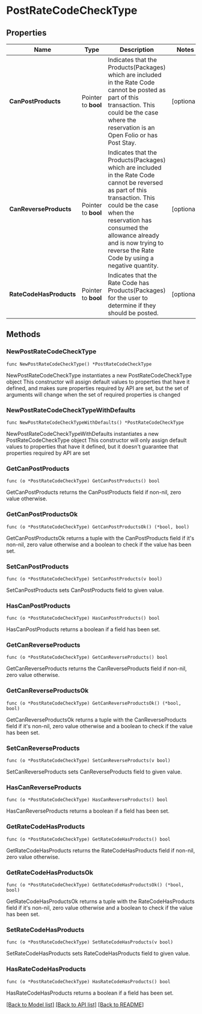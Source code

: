 # PostRateCodeCheckType

## Properties

Name | Type | Description | Notes
------------ | ------------- | ------------- | -------------
**CanPostProducts** | Pointer to **bool** | Indicates that the Products(Packages) which are included in the Rate Code cannot be posted as part of this transaction. This could be the case where the reservation is an Open Folio or has Post Stay. | [optional] 
**CanReverseProducts** | Pointer to **bool** | Indicates that the Products(Packages) which are included in the Rate Code cannot be reversed as part of this transaction. This could be the case when the reservation has consumed the allowance already and is now trying to reverse the Rate Code by using a negative quantity. | [optional] 
**RateCodeHasProducts** | Pointer to **bool** | Indicates that the Rate Code has Products(Packages) for the user to determine if they should be posted. | [optional] 

## Methods

### NewPostRateCodeCheckType

`func NewPostRateCodeCheckType() *PostRateCodeCheckType`

NewPostRateCodeCheckType instantiates a new PostRateCodeCheckType object
This constructor will assign default values to properties that have it defined,
and makes sure properties required by API are set, but the set of arguments
will change when the set of required properties is changed

### NewPostRateCodeCheckTypeWithDefaults

`func NewPostRateCodeCheckTypeWithDefaults() *PostRateCodeCheckType`

NewPostRateCodeCheckTypeWithDefaults instantiates a new PostRateCodeCheckType object
This constructor will only assign default values to properties that have it defined,
but it doesn't guarantee that properties required by API are set

### GetCanPostProducts

`func (o *PostRateCodeCheckType) GetCanPostProducts() bool`

GetCanPostProducts returns the CanPostProducts field if non-nil, zero value otherwise.

### GetCanPostProductsOk

`func (o *PostRateCodeCheckType) GetCanPostProductsOk() (*bool, bool)`

GetCanPostProductsOk returns a tuple with the CanPostProducts field if it's non-nil, zero value otherwise
and a boolean to check if the value has been set.

### SetCanPostProducts

`func (o *PostRateCodeCheckType) SetCanPostProducts(v bool)`

SetCanPostProducts sets CanPostProducts field to given value.

### HasCanPostProducts

`func (o *PostRateCodeCheckType) HasCanPostProducts() bool`

HasCanPostProducts returns a boolean if a field has been set.

### GetCanReverseProducts

`func (o *PostRateCodeCheckType) GetCanReverseProducts() bool`

GetCanReverseProducts returns the CanReverseProducts field if non-nil, zero value otherwise.

### GetCanReverseProductsOk

`func (o *PostRateCodeCheckType) GetCanReverseProductsOk() (*bool, bool)`

GetCanReverseProductsOk returns a tuple with the CanReverseProducts field if it's non-nil, zero value otherwise
and a boolean to check if the value has been set.

### SetCanReverseProducts

`func (o *PostRateCodeCheckType) SetCanReverseProducts(v bool)`

SetCanReverseProducts sets CanReverseProducts field to given value.

### HasCanReverseProducts

`func (o *PostRateCodeCheckType) HasCanReverseProducts() bool`

HasCanReverseProducts returns a boolean if a field has been set.

### GetRateCodeHasProducts

`func (o *PostRateCodeCheckType) GetRateCodeHasProducts() bool`

GetRateCodeHasProducts returns the RateCodeHasProducts field if non-nil, zero value otherwise.

### GetRateCodeHasProductsOk

`func (o *PostRateCodeCheckType) GetRateCodeHasProductsOk() (*bool, bool)`

GetRateCodeHasProductsOk returns a tuple with the RateCodeHasProducts field if it's non-nil, zero value otherwise
and a boolean to check if the value has been set.

### SetRateCodeHasProducts

`func (o *PostRateCodeCheckType) SetRateCodeHasProducts(v bool)`

SetRateCodeHasProducts sets RateCodeHasProducts field to given value.

### HasRateCodeHasProducts

`func (o *PostRateCodeCheckType) HasRateCodeHasProducts() bool`

HasRateCodeHasProducts returns a boolean if a field has been set.


[[Back to Model list]](../README.md#documentation-for-models) [[Back to API list]](../README.md#documentation-for-api-endpoints) [[Back to README]](../README.md)


